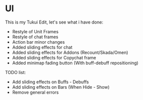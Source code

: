 UI
==

This is my Tukui Edit, let's see what i have done:

- Restyle of Unit Frames
- Restyle of chat frames
- Action bar minor changes
- Added sliding effects for chat
- Added sliding effects for Addons (Recount/Skada/Omen)
- Added sliding effects for Copychat frame
- Added minimap fading button (With buff-debuff repositioning)


TODO list:

- Add sliding effects on Buffs - Debuffs
- Add sliding effects on Bars (When Hide - Show)
- Remove general errors


